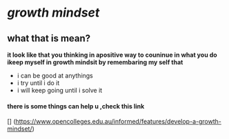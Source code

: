  # ***growth mindset***
## what that is mean?
**it look like that you thinking in apositive way to couninue in what you do 
ikeep myself in growth mindsit by
remembaring my self that**
- i can be good at anythings
- i try until i do it 
- i will keep going until i solve it 

#### there is some things can help u ,check this link 

[] (https://www.opencolleges.edu.au/informed/features/develop-a-growth-mindset/)

